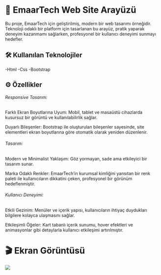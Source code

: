 <h1>🚀 EmaarTech Web Site Arayüzü</h1>

Bu proje, EmaarTech için geliştirilmiş, modern bir web tasarımı örneğidir. Teknoloji odaklı bir platform için tasarlanan bu arayüz, pratik yaparak deneyim kazanmamı sağlarken, profesyonel bir kullanıcı deneyimi sunmayı hedefler.

<h2>🛠️ Kullanılan Teknolojiler</h2>

-Html
-Css
-Bootstrap

<h2>⚙️ Özellikler</h2>

<h6>Responsive Tasarım:</h6

Farklı Ekran Boyutlarına Uyum: Mobil, tablet ve masaüstü cihazlarda kusursuz bir görüntü ve kullanılabilirlik sağlar.

Duyarlı Bileşenler: Bootstrap ile oluşturulan bileşenler sayesinde, site elementleri ekran boyutlarına göre otomatik olarak yeniden düzenlenir.

<h6>Tasarım:</h6

Modern ve Minimalist Yaklaşım: Göz yormayan, sade ama etkileyici bir tasarım sunar.

Marka Odaklı Renkler: EmaarTech’in kurumsal kimliğini yansıtan bir renk paleti ile kullanıcıların dikkatini çeken, profesyonel bir görünüm hedeflenmiştir.

<h6>Kullanıcı Deneyimi:</h6

Etkili Gezinim: Menüler ve içerik yapısı, kullanıcıların ihtiyaç duydukları bilgilere kolayca ulaşmasını sağlar.

Etkileşimli Öğeler: Kart tabanlı içerik sunumu, hover efektleri ve animasyonlar gibi detaylarla kullanıcı etkileşimi artırılmıştır.

<h1>🎬 Ekran Görüntüsü</h1>

![](./assets/project.gif)
